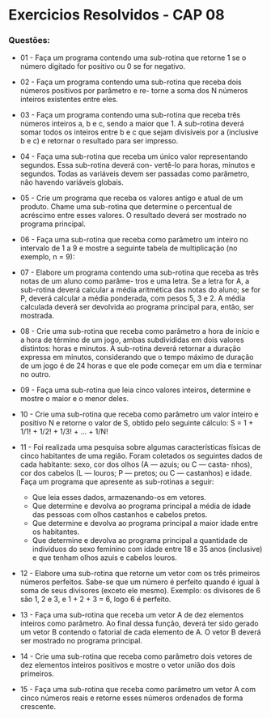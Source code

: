 # Exercicios Resolvidos - CAP 08

### Questões:

* 01 - Faça um programa contendo uma sub-rotina que retorne 1 se o número digitado for positivo ou 0 se
for negativo.

* 02 - Faça um programa contendo uma sub-rotina que receba dois números positivos por parâmetro e re-
torne a soma dos N números inteiros existentes entre eles.

* 03 - Faça um programa contendo uma sub-rotina que receba três números inteiros a, b e c, sendo a maior
que 1. A sub-rotina deverá somar todos os inteiros entre b e c que sejam divisíveis por a (inclusive b e
c) e retornar o resultado para ser impresso.

* 04 - Faça uma sub-rotina que receba um único valor representando segundos. Essa sub-rotina deverá con-
vertê-lo para horas, minutos e segundos. Todas as variáveis devem ser passadas como parâmetro, não
havendo variáveis globais.

* 05 - Crie um programa que receba os valores antigo e atual de um produto. Chame uma sub-rotina que
determine o percentual de acréscimo entre esses valores. O resultado deverá ser mostrado no programa
principal.

* 06 - Faça uma sub-rotina que receba como parâmetro um inteiro no intervalo de 1 a 9 e mostre a seguinte
tabela de multiplicação (no exemplo, n = 9):

* 07 - Elabore um programa contendo uma sub-rotina que receba as três notas de um aluno como parâme-
tros e uma letra. Se a letra for A, a sub-rotina deverá calcular a média aritmética das notas do aluno; se
for P, deverá calcular a média ponderada, com pesos 5, 3 e 2. A média calculada deverá ser devolvida
ao programa principal para, então, ser mostrada.

* 08 - Crie uma sub-rotina que receba como parâmetro a hora de início e a hora de término de um jogo,
ambas subdivididas em dois valores distintos: horas e minutos. A sub-rotina deverá retornar a duração
expressa em minutos, considerando que o tempo máximo de duração de um jogo é de 24 horas e que
ele pode começar em um dia e terminar no outro.

* 09 - Faça uma sub-rotina que leia cinco valores inteiros, determine e mostre o maior e o menor deles.

* 10 - Crie uma sub-rotina que receba como parâmetro um valor inteiro e positivo N e retorne o valor de S,
obtido pelo seguinte cálculo: S = 1 + 1/1! + 1/2! + 1/3! + ... + 1/N!

* 11 - Foi realizada uma pesquisa sobre algumas características físicas de cinco habitantes de uma região.
Foram coletados os seguintes dados de cada habitante: sexo, cor dos olhos (A — azuis; ou C — casta-
nhos), cor dos cabelos (L — louros; P — pretos; ou C — castanhos) e idade. Faça um programa que
apresente as sub-rotinas a seguir:
  - Que leia esses dados, armazenando-os em vetores.
  - Que determine e devolva ao programa principal a média de idade das pessoas com olhos castanhos
e cabelos pretos.
  - Que determine e devolva ao programa principal a maior idade entre os habitantes.
  - Que determine e devolva ao programa principal a quantidade de indivíduos do sexo feminino com
idade entre 18 e 35 anos (inclusive) e que tenham olhos azuis e cabelos louros.

* 12 - Elabore uma sub-rotina que retorne um vetor com os três primeiros números perfeitos. Sabe-se que um
número é perfeito quando é igual à soma de seus divisores (exceto ele mesmo). Exemplo: os divisores
de 6 são 1, 2 e 3, e 1 + 2 + 3 = 6, logo 6 é perfeito.

* 13 - Faça uma sub-rotina que receba um vetor A de dez elementos inteiros como parâmetro. Ao final dessa
função, deverá ter sido gerado um vetor B contendo o fatorial de cada elemento de A. O vetor B deverá
ser mostrado no programa principal.

* 14 - Crie uma sub-rotina que receba como parâmetro dois vetores de dez elementos inteiros positivos e
mostre o vetor união dos dois primeiros.

* 15 - Faça uma sub-rotina que receba como parâmetro um vetor A com cinco números reais e retorne esses
números ordenados de forma crescente.
